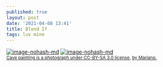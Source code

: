 ```yaml
---
published: true
layout: post
date: '2021-04-08 13:41'
title: Blend If
tags: luv mine 
---
```

[![image-nohash-md](https://i.imgur.com/fy3UwbF.jpg)](https://i.imgur.com/spDbXwo.png)
[![image-nohash-md](https://i.imgur.com/EipSr4T.jpg)](https://i.imgur.com/JxNq5eD.png)  
<small>[Cave painting is a photograph under CC-BY-SA 3.0 license,](https://creativecommons.org/licenses/by-sa/3.0/) [by Mariano.](https://en.wikipedia.org/wiki/Cave_painting#/media/File:SantaCruz-CuevaManos-P2210651b.jpg)</small>
